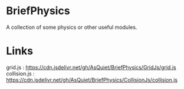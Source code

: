 # BriefPhysics
 A collection of some physics or other useful modules.

# Links
 grid.js : https://cdn.jsdelivr.net/gh/AsQuiet/BriefPhysics/GridJs/grid.js <br/>
 collision.js : https://cdn.jsdelivr.net/gh/AsQuiet/BriefPhysics/CollisionJs/collision.js
 
